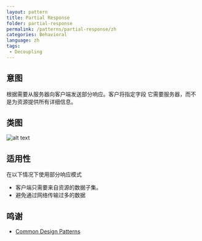 ```yaml
---
layout: pattern
title: Partial Response
folder: partial-response
permalink: /patterns/partial-response/zh
categories: Behavioral
language: zh
tags:
 - Decoupling
---
```

## 意图
根据需要从服务器向客户端发送部分响应。客户将指定字段
它需要服务器，而不是为资源提供所有详细信息。

## 类图
![alt text](./etc/partial-response.urm.png "partial-response")

## 适用性
在以下情况下使用部分响应模式

* 客户端只需要来自资源的数据子集。
* 避免通过网络传输过多的数据

## 鸣谢

* [Common Design Patterns](https://cloud.google.com/apis/design/design_patterns)
